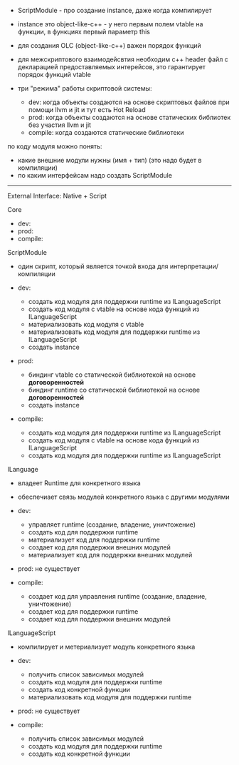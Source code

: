 - ScriptModule - про создание instance, даже когда компилирует
- instance это object-like-c++ - у него первым полем vtable на функции, в функциях первый параметр this
- для создания OLC (object-like-c++) важен порядок функций
- для межскриптового взаимодейсвтия необходим c++ header файл с декларацией предоставляемых интерейсов, это гарантирует порядок функций vtable

- три "режима" работы скриптовой системы:
    - dev: когда объекты создаются на основе скриптовых файлов при помощи llvm и jit и тут есть Hot Reload
    - prod: когда объекты создаются на основе статических библиотек без участия llvm и jit
    - compile: когда создаются статические библиотеки

по коду модуля можно понять:
- какие внешние модули нужны (имя + тип) (это надо будет в компиляции)
- по каким интерфейсам надо создать ScriptModule

--------------------------------------------------------------------------------
External Interface: Native + Script

Core
- dev:
- prod:
- compile:


ScriptModule
- один скрипт, который является точкой входа для интерпретации/компиляции

- dev:
    - создать код модуля для поддержки runtime из ILanguageScript
    - создать код модуля с vtable на основе кода функций из ILanguageScript
    - материализовать код модуля с vtable
    - материализовать код модуля для поддержки runtime из ILanguageScript
    - создать instance

- prod:
    - биндинг vtable со статической библиотекой на основе __договоренностей__
    - биндинг runtime со статической библиотекой на основе __договоренностей__
    - создать instance

- compile:
    - создать код модуля для поддержки runtime из ILanguageScript
    - создать код модуля с vtable на основе кода функций из ILanguageScript
    - создать код модуля для поддержки runtime из ILanguageScript


ILanguage
- владеет Runtime для конкретного языка
- обеспечиает связь модулей конкретного языка с другими модулями

- dev:
    - управляет runtime (создание, владение, уничтожение)
    - создать код для поддержки runtime
    - материализует код для поддержки runtime
    - создает код для поддержки внешних модулей
    - материализует код для поддержки внешних модулей

- prod: не существует

- compile:
    - создает код для управления runtime (создание, владение, уничтожение)
    - создает код для поддержки runtime
    - создает код для поддержки внешних модулей


ILanguageScript
- компилирует и метериализует модуль конкретного языка

- dev:
    - получить список зависимых модулей
    - создать код модуля для поддержки runtime
    - создать код конкретной функции
    - материализовать код модуля для поддержки runtime

- prod: не существует

- compile:
    - получить список зависимых модулей
    - создать код модуля для поддержки runtime
    - создать код конкретной функции

